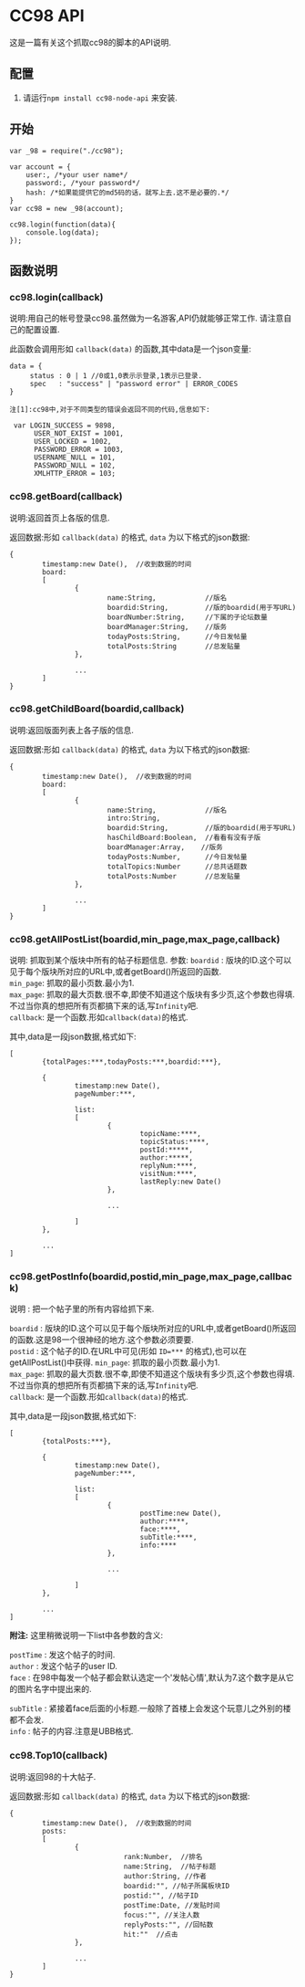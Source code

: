 # CC98 API

这是一篇有关这个抓取cc98的脚本的API说明.

## 配置
1. 请运行`npm install cc98-node-api` 来安装.

## 开始

```
var _98 = require("./cc98");

var account = {
    user:, /*your user name*/
    password:, /*your password*/
    hash: /*如果能提供它的md5码的话，就写上去.这不是必要的.*/
}   
var cc98 = new _98(account);

cc98.login(function(data){
    console.log(data);
});

```
## 函数说明

### cc98.login(callback)

说明:用自己的帐号登录cc98.虽然做为一名游客,API仍就能够正常工作.
请注意自己的配置设置.

此函数会调用形如 `callback(data)` 的函数,其中data是一个json变量:

```
data = {
     status : 0 | 1 //0或1,0表示示登录,1表示已登录.
     spec   : "success" | "password error" | ERROR_CODES
}

```

```
注[1]:cc98中,对于不同类型的错误会返回不同的代码,信息如下:

 var LOGIN_SUCCESS = 9898,
      USER_NOT_EXIST = 1001,
      USER_LOCKED = 1002,
      PASSWORD_ERROR = 1003,
      USERNAME_NULL = 101,
      PASSWORD_NULL = 102,
      XMLHTTP_ERROR = 103;
```

### cc98.getBoard(callback)

说明:返回首页上各版的信息.

返回数据:形如 `callback(data)` 的格式, `data` 为以下格式的json数据:

```
{
        timestamp:new Date(),  //收到数据的时间
        board:
        [
                {
                        name:String,            //版名
                        boardid:String,         //版的boardid(用于写URL)
                        boardNumber:String,     //下属的子论坛数量
                        boardManager:String,    //版务
                        todayPosts:String,      //今日发帖量
                        totalPosts:String       //总发贴量
                },
                
                ...
        ]
}

```

### cc98.getChildBoard(boardid,callback)

说明:返回版面列表上各子版的信息.

返回数据:形如 `callback(data)` 的格式, `data` 为以下格式的json数据:

```
{
        timestamp:new Date(),  //收到数据的时间
        board:
        [
                {
                        name:String,            //版名
                        intro:String,
                        boardid:String,         //版的boardid(用于写URL)
                        hasChildBoard:Boolean,  //看看有没有子版
                        boardManager:Array,    //版务
                        todayPosts:Number,      //今日发帖量
                        totalTopics:Number      //总共话题数
                        totalPosts:Number       //总发贴量
                },
                
                ...
        ]
}
```

### cc98.getAllPostList(boardid,min_page,max_page,callback)

说明: 抓取到某个版块中所有的帖子标题信息.
参数:
`boardid` : 版块的ID.这个可以见于每个版块所对应的URL中,或者getBoard()所返回的函数.<br>
`min_page`: 抓取的最小页数.最小为1.<br>
`max_page`: 抓取的最大页数.很不幸,即使不知道这个版块有多少页,这个参数也得填.不过当你真的想把所有页都搞下来的话,写`Infinity`吧.<br>
`callback`: 是一个函数.形如`callback(data)`的格式.<br>

其中,data是一段json数据,格式如下:

```
[
        {totalPages:***,todayPosts:***,boardid:***},
        
        {
                timestamp:new Date(),
                pageNumber:***,
                
                list:
                [
                        {
                                topicName:****,
                                topicStatus:****,
                                postId:*****,
                                author:*****,
                                replyNum:****,
                                visitNum:****,
                                lastReply:new Date()
                        },

                        ...
                        
                ]
        },

        ...
]
```

### cc98.getPostInfo(boardid,postid,min_page,max_page,callback)

说明 : 把一个帖子里的所有内容给抓下来.

`boardid` : 版块的ID.这个可以见于每个版块所对应的URL中,或者getBoard()所返回的函数.这是98一个很神经的地方.这个参数必须要要.<br>
`postid`  : 这个帖子的ID.在URL中可见(形如 `ID=***` 的格式),也可以在getAllPostList()中获得.
`min_page`: 抓取的最小页数.最小为1.<br>
`max_page`: 抓取的最大页数.很不幸,即使不知道这个版块有多少页,这个参数也得填.不过当你真的想把所有页都搞下来的话,写`Infinity`吧.<br>
`callback`: 是一个函数.形如`callback(data)`的格式.<br>

其中,data是一段json数据,格式如下:

```
[
        {totalPosts:***},
        
        {
                timestamp:new Date(),
                pageNumber:***,
                
                list:
                [
                        {
                                postTime:new Date(),
                                author:****,
                                face:****,
                                subTitle:****,
                                info:****
                        },

                        ...
                        
                ]
        },

        ...
]
```

__附注:__ 这里稍微说明一下list中各参数的含义:

`postTime` : 发这个帖子的时间.<br>
`author`   : 发这个帖子的user ID.<br>
`face`     : 在98中每发一个帖子都会默认选定一个'发帖心情',默认为7.这个数字是从它的图片名字中提出来的.<br>

`subTitle` : 紧接着face后面的小标题.一般除了首楼上会发这个玩意儿之外别的楼都不会发.<br>
`info`     : 帖子的内容.注意是UBB格式.<br>


### cc98.Top10(callback)

说明:返回98的十大帖子.

返回数据:形如 `callback(data)` 的格式, `data` 为以下格式的json数据:

```
{
        timestamp:new Date(),  //收到数据的时间
        posts:
        [
                {
                            rank:Number,  //排名
                            name:String,  //帖子标题
                            author:String, //作者
                            boardid:"", //帖子所属板块ID
                            postid:"", //帖子ID
                            postTime:Date, //发贴时间
                            focus:"", //关注人数
                            replyPosts:"", //回帖数
                            hit:""  //点击
                },
                
                ...
        ]
}

```
